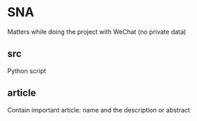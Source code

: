 # SNA
Matters while doing the project with WeChat (no private data)
## src
Python script 
## article
Contain important article: name and the description or abstract


